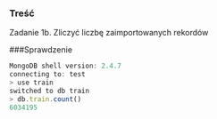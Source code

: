 ### Treść
Zadanie 1b. Zliczyć liczbę zaimportowanych rekordów

###Sprawdzenie
```js
MongoDB shell version: 2.4.7
connecting to: test
> use train
switched to db train
> db.train.count()
6034195
```
